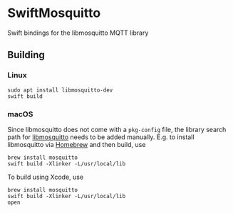 # SwiftMosquitto
Swift bindings for the libmosquitto MQTT library

## Building

### Linux

```
sudo apt install libmosquitto-dev
swift build
```

### macOS

Since libmosquitto does not come with a `pkg-config` file, the library search path for [libmosquitto](https://mosquitto.org/) needs to be added manually.  E.g. to install libmosquitto via [Homebrew](https://brew.sh/) and then build, use

```
brew install mosquitto
swift build -Xlinker -L/usr/local/lib
```

To build using Xcode, use

```
brew install mosquitto
swift build -Xlinker -L/usr/local/lib
open 
```

